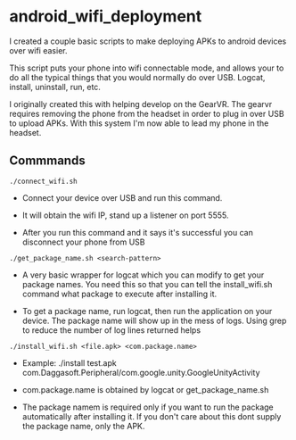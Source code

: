 # android_wifi_deployment
I created a couple basic scripts to make deploying APKs to android devices over wifi easier.

This script puts your phone into wifi connectable mode, and allows your to do all the typical things that you would normally do over USB. Logcat, install, uninstall, run, etc.

I originally created this with helping develop on the GearVR. The gearvr requires removing the phone from the headset in order to plug in over USB to upload APKs. With this system I'm now able to lead my phone in the headset.

## Commmands
`./connect_wifi.sh`

  -  Connect your device over USB and run this command. 

  -  It will obtain the wifi IP, stand up a listener on port 5555.

  -  After you run this command and it says it's successful you can disconnect your phone from USB

`./get_package_name.sh <search-pattern>`

  -  A very basic wrapper for logcat which you can modify to get your package names. You need this so that you can tell the install_wifi.sh command what package to execute after installing it.

  -  To get a package name, run logcat, then run the application on your device. The package name will show up in the mess of logs. Using grep to reduce the number of log lines returned helps

`./install_wifi.sh <file.apk> <com.package.name>`

  -  Example: ./install test.apk com.Daggasoft.Peripheral/com.google.unity.GoogleUnityActivity

  -  com.package.name is obtained by logcat or get_package_name.sh

  -  The package namem is required only if you want to run the package automatically after installing it. If you don't care about this dont supply the package name, only the APK.



